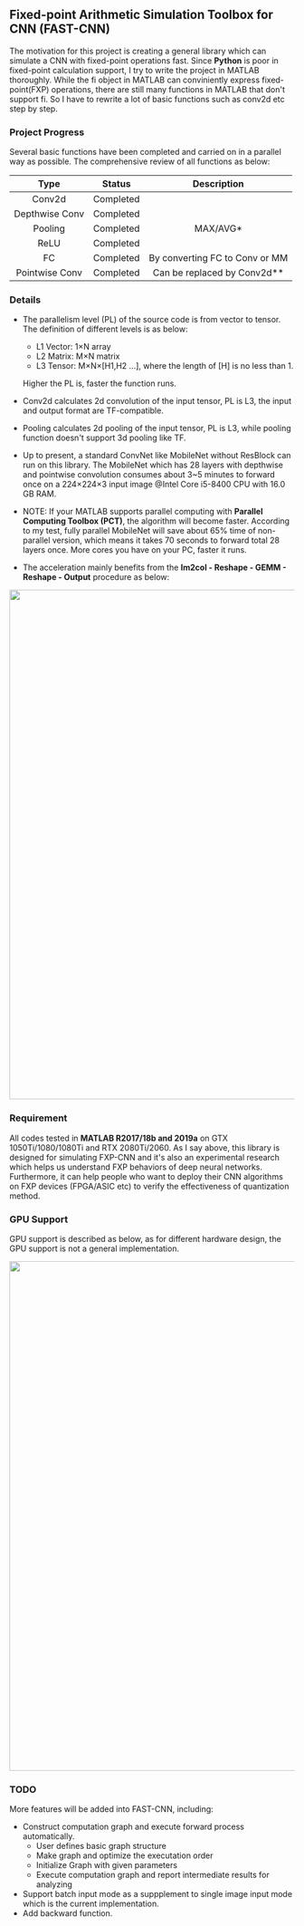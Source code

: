 ## Fixed-point Arithmetic Simulation Toolbox for CNN (FAST-CNN)

The motivation for this project is creating a general library which can simulate a CNN with fixed-point operations fast. Since **Python** is poor in fixed-point calculation support, I try to write the project in MATLAB thoroughly. While the fi object in MATLAB can conviniently express fixed-point(FXP) operations, there are still many functions in MATLAB that don't support fi. So I have to rewrite a lot of basic functions such as conv2d etc step by step.

### Project Progress
Several basic functions have been completed and carried on in a parallel way as possible. The comprehensive review of all functions as below:

<center>

|        **Type**         |       **Status**     |        **Description**          |
|:-----------------------:|:--------------------:|:-------------------------------:|
| Conv2d                  |      Completed       |                                 |
| Depthwise Conv          |      Completed       |                                 |
| Pooling                 |      Completed       |           MAX/AVG*              |
| ReLU                    |      Completed       |                                 |
| FC                      |      Completed       | By converting FC to Conv or MM  |
| Pointwise Conv          |      Completed       |  Can be replaced by Conv2d**    |

</center>

### Details

- The parallelism level (PL) of the source code is from vector to tensor. The definition of different levels is as below:
  - L1 Vector: 1×N array
  - L2 Matrix: M×N matrix
  - L3 Tensor: M×N×[H1,H2 ...], where the length of [H] is no less than 1.
  
  Higher the PL is, faster the function runs.

- Conv2d calculates 2d convolution of the input tensor, PL is L3, the input and output format are TF-compatible.
- Pooling calculates 2d pooling of the input tensor, PL is L3, while pooling function doesn't support 3d pooling like TF.
- Up to present, a standard ConvNet like MobileNet without ResBlock can run on this library. The MobileNet which has 28 layers with depthwise and pointwise convolution consumes about 3~5 minutes to forward once on a 224×224×3 input image @Intel Core i5-8400 CPU with 16.0 GB RAM.
- NOTE: If your MATLAB supports parallel computing with **Parallel Computing Toolbox (PCT)**, the algorithm will become faster. According to my test, fully parallel MobileNet will save about 65% time of non-parallel version, which means it takes 70 seconds to forward total 28 layers once. More cores you have on your PC, faster it runs.
- The acceleration mainly benefits from the **Im2col - Reshape - GEMM - Reshape - Output** procedure as below:

<center>
<img src="http://wx1.sinaimg.cn/large/41f56ddcly1fxq2je7sidg21fm0c0aaa.gif" width="900px">
</center>

### Requirement

All codes tested in **MATLAB R2017/18b and 2019a** on GTX 1050Ti/1080/1080Ti and RTX 2080Ti/2060. As I say above, this library is designed for simulating FXP-CNN and it's also an experimental research which helps us understand FXP behaviors of deep neural networks. Furthermore, it can help people who want to deploy their CNN algorithms on FXP devices (FPGA/ASIC etc) to verify the effectiveness of quantization method.

### GPU Support

GPU support is described as below, as for different hardware design, the GPU support is not a general implementation.

<center>
<img src="http://wx4.sinaimg.cn/large/41f56ddcly1fxsgd1cqqxj26fx1jtqv5.jpg" width="900px">
</center>

### TODO

More features will be added into FAST-CNN, including:

- Construct computation graph and execute forward process automatically.
  - User defines basic graph structure
  - Make graph and optimize the executation order
  - Initialize Graph with given parameters
  - Execute computation graph and report intermediate results for analyzing
- Support batch input mode as a suppplement to single image input mode which is the current implementation.
- Add backward function.
